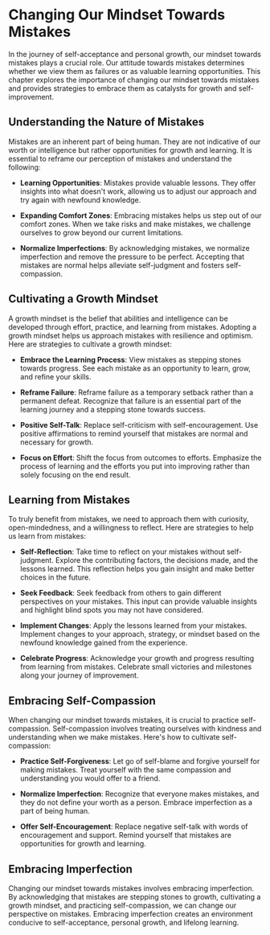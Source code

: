 Changing Our Mindset Towards Mistakes
==============================================

In the journey of self-acceptance and personal growth, our mindset towards mistakes plays a crucial role. Our attitude towards mistakes determines whether we view them as failures or as valuable learning opportunities. This chapter explores the importance of changing our mindset towards mistakes and provides strategies to embrace them as catalysts for growth and self-improvement.

Understanding the Nature of Mistakes
------------------------------------

Mistakes are an inherent part of being human. They are not indicative of our worth or intelligence but rather opportunities for growth and learning. It is essential to reframe our perception of mistakes and understand the following:

* **Learning Opportunities**: Mistakes provide valuable lessons. They offer insights into what doesn't work, allowing us to adjust our approach and try again with newfound knowledge.

* **Expanding Comfort Zones**: Embracing mistakes helps us step out of our comfort zones. When we take risks and make mistakes, we challenge ourselves to grow beyond our current limitations.

* **Normalize Imperfections**: By acknowledging mistakes, we normalize imperfection and remove the pressure to be perfect. Accepting that mistakes are normal helps alleviate self-judgment and fosters self-compassion.

Cultivating a Growth Mindset
----------------------------

A growth mindset is the belief that abilities and intelligence can be developed through effort, practice, and learning from mistakes. Adopting a growth mindset helps us approach mistakes with resilience and optimism. Here are strategies to cultivate a growth mindset:

* **Embrace the Learning Process**: View mistakes as stepping stones towards progress. See each mistake as an opportunity to learn, grow, and refine your skills.

* **Reframe Failure**: Reframe failure as a temporary setback rather than a permanent defeat. Recognize that failure is an essential part of the learning journey and a stepping stone towards success.

* **Positive Self-Talk**: Replace self-criticism with self-encouragement. Use positive affirmations to remind yourself that mistakes are normal and necessary for growth.

* **Focus on Effort**: Shift the focus from outcomes to efforts. Emphasize the process of learning and the efforts you put into improving rather than solely focusing on the end result.

Learning from Mistakes
----------------------

To truly benefit from mistakes, we need to approach them with curiosity, open-mindedness, and a willingness to reflect. Here are strategies to help us learn from mistakes:

* **Self-Reflection**: Take time to reflect on your mistakes without self-judgment. Explore the contributing factors, the decisions made, and the lessons learned. This reflection helps you gain insight and make better choices in the future.

* **Seek Feedback**: Seek feedback from others to gain different perspectives on your mistakes. This input can provide valuable insights and highlight blind spots you may not have considered.

* **Implement Changes**: Apply the lessons learned from your mistakes. Implement changes to your approach, strategy, or mindset based on the newfound knowledge gained from the experience.

* **Celebrate Progress**: Acknowledge your growth and progress resulting from learning from mistakes. Celebrate small victories and milestones along your journey of improvement.

Embracing Self-Compassion
-------------------------

When changing our mindset towards mistakes, it is crucial to practice self-compassion. Self-compassion involves treating ourselves with kindness and understanding when we make mistakes. Here's how to cultivate self-compassion:

* **Practice Self-Forgiveness**: Let go of self-blame and forgive yourself for making mistakes. Treat yourself with the same compassion and understanding you would offer to a friend.

* **Normalize Imperfection**: Recognize that everyone makes mistakes, and they do not define your worth as a person. Embrace imperfection as a part of being human.

* **Offer Self-Encouragement**: Replace negative self-talk with words of encouragement and support. Remind yourself that mistakes are opportunities for growth and learning.

Embracing Imperfection
----------------------

Changing our mindset towards mistakes involves embracing imperfection. By acknowledging that mistakes are stepping stones to growth, cultivating a growth mindset, and practicing self-compassion, we can change our perspective on mistakes. Embracing imperfection creates an environment conducive to self-acceptance, personal growth, and lifelong learning.

